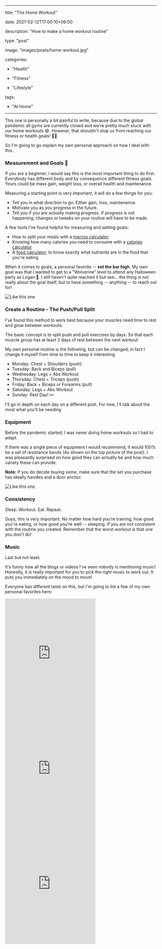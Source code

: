 
---

title: "The Home Workout"

date: 2021-02-12T17:00:10+06:00

description: "How to make a home workout routine"

type: "post"

image: "images/posts/home-workout.jpg"

categories:

- "Health"

- "Fitness"

- "Lifestyle"

tags:

- "At Home"

---



This one is personally a bit painful to write, because due to the global pandemic all gyms are currently closed and we're pretty much stuck with our home workouts 😅. However, that shouldn't stop us from reaching our fitness or health goals! 💪🏼

So I'm going to go explain my own personal approach on how I deal with this.

### Measurement and Goals 🏁

If you are a beginner, I would say this is the most important thing to do first. Everybody has different body and by consequence different fitness goals. Yours could be mass gain, weight loss, or overall health and maintenance.

Measuring a starting point is very important, it will do a few things for you:
- Tell you in what direction to go. Either gain, loss, maintenance.
- Motivate you as you progress in the future.
- Tell you if you are actually making progress. If progress is not happening, changes or tweaks on your routine will have to be made.

A few tools I've found helpful for measuring and setting goals:
- How to split your meals with a [macros calculator](https://www.bodybuilding.com/fun/macronutrients_calculator.htm)
- Knowing how many calories you need to consume with a [calories calculator](https://www.bodybuilding.com/fun/macronutcal.htm)
- A [food calculator](https://www.webmd.com/diet/healthtool-food-calorie-counter), to know exactly what nutrients are in the food that you're eating

When it comes to goals, a personal favorite -- **set the bar high**.
My own goal was that I wanted to get to a "Wolverine" level to attend any Halloween party as Logan 🎃.
I still haven't quite reached it but see... the thing is not really about the goal itself, but to have something -- anything -- to reach out for!

![Like this one](/images/extras/wolverine.jpg)

### Create a Routine - The Push/Pull Split

I've found this method to work best because your muscles need time to rest and grow between workouts.

The basic concept is to split push and pull exercises by days. So that each muscle group has at least 2 days of rest between the next workout.

My own personal routine is the following, but can be changed, in fact I change it myself from time to time to keep it interesting.

- Monday: Chest + Shoulders (push)
- Tuesday: Back and Biceps (pull)
- Wednesday: Legs + Abs Workout
- Thursday: Chest + Triceps (push)
- Friday: Back + Biceps or Forearms (pull)
- Saturday: Legs + Abs Workout
- Sunday: Rest Day! 💤

I'll go in depth on each day on a different post. For now, I'll talk about the most what you'll be needing

### Equipment
Before the pandemic started, I was never doing home workouts so I had to adapt.

If there was a single piece of equipment I would recommend, it would 100% be a set of resistance bands (As shown on the top picture of the post). I was pleasantly surprised on how good they can actually be and how much variety these can provide.

**Note:**
If you do decide buying some, make sure that the set you purchase has ideally handles and a door anchor.

![Like this one](/images/extras/door-anchor.jpg)

### Consistency

Sleep. Workout. Eat. Repeat.

Guys, this is very important. No matter how hard you're training, how good you're eating, or how good you're well -- sleeping. If you are not consistent with the routine you created. Remember that the worst workout is that one you don't do!

### Music

Last but not least.

It's funny how all the blogs or videos I've seen nobody is mentioning music! Honestly, it is really important for you to pick the right music to work out. It puts you immediately on the mood to move!

Everyone has different taste on this, but I'm going to list a few of my own personal favorites here:

<iframe src="https://open.spotify.com/embed/track/60a0Rd6pjrkxjPbaKzXjfq" width="300" height="380" frameborder="0" allowtransparency="true" allow="encrypted-media"></iframe>
<iframe src="https://open.spotify.com/embed/track/6yr8GiTHWvFfi4o6Q5ebdT" width="300" height="380" frameborder="0" allowtransparency="true" allow="encrypted-media"></iframe>
<iframe src="https://open.spotify.com/embed/playlist/37i9dQZF1DWXmQEAjlxGhi" width="300" height="380" frameborder="0" allowtransparency="true" allow="encrypted-media"></iframe>

